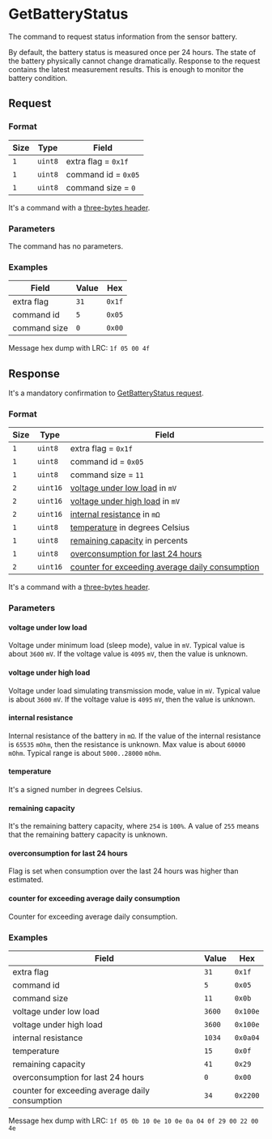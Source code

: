 # GetBatteryStatus

The command to request status information from the sensor battery.

By default, the battery status is measured once per 24 hours.
The state of the battery physically cannot change dramatically.
Response to the request contains the latest measurement results.
This is enough to monitor the battery condition.


## Request

### Format

| Size | Type    | Field               |
| ---- | ------- | ------------------- |
| `1`  | `uint8` | extra flag = `0x1f` |
| `1`  | `uint8` | command id = `0x05` |
| `1`  | `uint8` | command size = `0`  |

It's a command with a [three-bytes header](../message.md#command-with-a-three-bytes-header).

### Parameters

The command has no parameters.

### Examples

| Field        | Value | Hex    |
| ------------ | ----- | ------ |
| extra flag   | `31`  | `0x1f` |
| command id   | `5`   | `0x05` |
| command size | `0`   | `0x00` |

Message hex dump with LRC: `1f 05 00 4f`


## Response

It's a mandatory confirmation to [GetBatteryStatus request](./GetBatteryStatus.md#request).

### Format

| Size | Type     | Field                                                                                               |
| ---- | -------- | --------------------------------------------------------------------------------------------------- |
| `1`  | `uint8`  | extra flag = `0x1f`                                                                                 |
| `1`  | `uint8`  | command id = `0x05`                                                                                 |
| `1`  | `uint8`  | command size = `11`                                                                                 |
| `2`  | `uint16` | [voltage under low load](#voltage-under-low-load) in `mV`                                           |
| `2`  | `uint16` | [voltage under high load](#voltage-under-high-load) in `mV`                                         |
| `2`  | `uint16` | [internal resistance](#internal-resistance) in `mΩ`                                                 |
| `1`  | `uint8`  | [temperature](#temperature) in degrees Celsius                                                      |
| `1`  | `uint8`  | [remaining capacity](#remaining-capacity) in percents                                               |
| `1`  | `uint8`  | [overconsumption for last 24 hours](#overconsumption-for-last-24-hours)                             |
| `2`  | `uint16` | [counter for exceeding average daily consumption](#counter-for-exceeding-average-daily-consumption) |

It's a command with a [three-bytes header](../message.md#command-with-a-three-bytes-header).

### Parameters

#### **voltage under low load**

Voltage under minimum load (sleep mode), value in `mV`. Typical value is about `3600` `mV`.
If the voltage value is `4095` `mV`, then the value is unknown.

#### **voltage under high load**

Voltage under load simulating transmission mode, value in `mV`. Typical value is about `3600` `mV`.
If the voltage value is `4095` `mV`, then the value is unknown.

#### **internal resistance**

Internal resistance of the battery in `mΩ`.
If the value of the internal resistance is `65535` `mOhm`, then the resistance is unknown.
Max value is about `60000` `mOhm`. Typical range is about `5000..28000` `mOhm`.

#### **temperature**

It's a signed number in degrees Celsius.

#### **remaining capacity**

It's the remaining battery capacity, where `254` is `100%`.
A value of `255` means that the remaining battery capacity is unknown.

#### **overconsumption for last 24 hours**

Flag is set when consumption over the last 24 hours was higher than estimated.

#### **counter for exceeding average daily consumption**

Counter for exceeding average daily consumption.

### Examples

| Field                                           | Value  | Hex      |
| ----------------------------------------------- | ------ | -------- |
| extra flag                                      | `31`   | `0x1f`   |
| command id                                      | `5`    | `0x05`   |
| command size                                    | `11`   | `0x0b`   |
| voltage under low load                          | `3600` | `0x100e` |
| voltage under high load                         | `3600` | `0x100e` |
| internal resistance                             | `1034` | `0x0a04` |
| temperature                                     | `15`   | `0x0f`   |
| remaining capacity                              | `41`   | `0x29`   |
| overconsumption for last 24 hours               | `0`    | `0x00`   |
| counter for exceeding average daily consumption | `34`   | `0x2200` |

Message hex dump with LRC: `1f 05 0b 10 0e 10 0e 0a 04 0f 29 00 22 00 4e`
